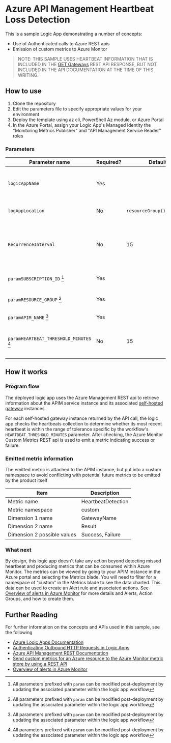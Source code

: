 # Azure API Management Heartbeat Loss Detection

This is a sample Logic App demonstrating a number of concepts:

- Use of Authenticated calls to Azure REST apis
- Emission of custom metrics to Azure Monitor

> NOTE: THIS SAMPLE USES HEARTBEAT INFORMATION THAT IS INCLUDED IN THE [GET Gateways](https://docs.microsoft.com/en-us/rest/api/apimanagement/2021-04-01-preview/gateway/get)
> REST API RESPONSE, BUT NOT INCLUDED IN THE API DOCUMENTATION AT THE TIME OF THIS WRITING.

## How to use

1. Clone the repository
1. Edit the parameters file to specify appropriate values for your environment
1. Deploy the template using az cli, PowerShell Az module, or Azure Portal
1. In the Azure Portal, assign your Logic App's Managed Identity the "Monitoring Metrics Publisher" and "API Management Service Reader" roles

### Parameters

Parameter name | Required? | Default | Description
-------------- | --------- | ------- | -----------
`logicAppName` | Yes | | The name of the logic app to be deployed. Must adhere to the [naming restrictions for Microsoft.Logic/workflows](https://docs.microsoft.com/en-us/azure/azure-resource-manager/management/resource-name-rules#microsoftlogic)
`logAppLocation` | No | `resourceGroup().location` | The Azure region where the logic app is to be deployed
`RecurrenceInterval` | No | 15 | Specifies the time in minutes to be used for timing executions of the logic app. After deployment, can be updated on the deployment trigger
`paramSUBSCRIPTION_ID` [^1] | Yes | | The subscription containing the APIM instance to be monitored
`paramRESOURCE_GROUP` [^1] | Yes | | The resource group containing the APIM instance to be monitored
`paramAPIM_NAME` [^1] | Yes | | The name of the APIM instance to be monitored
`paramHEARTBEAT_THRESHOLD_MINUTES` [^1] | No | 15 | The maximum time interval (in minutes) considered within tolerance to have not received a heartbeat

[^1]: All parameters prefixed with `param` can be modified post-deployment by updating the associated parameter within the logic app workflow

## How it works

### Program flow

The deployed logic app uses the Azure Management REST api to retrieve information about the APIM service instance and its associated [self-hosted gateway](https://docs.microsoft.com/en-us/azure/api-management/self-hosted-gateway-overview) instances.

For each self-hosted gateway instance returned by the API call, the logic app checks the heartbeats collection to determine whether its most recent heartbeat is within the range of tolerance specific by the workflow's `HEARTBEAT_THRESHOLD_MINUTES` parameter. After checking, the Azure Monitor Custom Metrics REST api is used to emit a metric indicating success or failure.

### Emitted metric information

The emitted metric is attached to the APIM instance, but put into a custom namespace to avoid conflicting with potential future metrics to be emitted by the product itself

Item        | Description
----------- | -------------------
Metric name | HeartbeatDetection
Metric namespace | custom
Dimension 1 name | GatewayName
Dimension 2 name | Result
Dimension 2 possible values | Success, Failure

### What next

By design, this logic app doesn't take any action beyond detecting missed heartbeat and producing metrics that can be consumed within Azure Monitor. The metrics can be viewed by going to your APIM instance in the Azure portal and selecting the Metrics blade. You will need to filter for a namespace of "custom" in the Metrics blade to see the data charted. This data can be used to create an Alert rule and associated actions. See [Overview of alerts in Azure Monitor](https://docs.microsoft.com/en-us/azure/azure-monitor/alerts/alerts-overview) for more details and Alerts, Action Groups, and how to create them.

## Further Reading

For further information on the concepts and APIs used in this sample, see the following

- [Azure Logic Apps Documentation](https://docs.microsoft.com/en-us/azure/logic-apps/)
- [Authenticating Outbound HTTP Requests in Logic Apps](https://docs.microsoft.com/en-us/azure/logic-apps/logic-apps-securing-a-logic-app?tabs=azure-portal#add-authentication-outbound)
- [Azure API Management REST Documentation](https://docs.microsoft.com/en-us/rest/api/apimanagement/apimanagementrest/api-management-rest)
- [Send custom metrics for an Azure resource to the Azure Monitor metric store by using a REST API](https://docs.microsoft.com/en-us/azure/azure-monitor/essentials/metrics-store-custom-rest-api)
- [Overview of alerts in Azure Monitor](https://docs.microsoft.com/en-us/azure/azure-monitor/alerts/alerts-overview)
